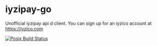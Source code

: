 # iyzipay-go
Unofficial iyzipay api d client. You can sign up for an iyzico account at https://iyzico.com

[![Posix Build Status](https://travis-ci.org/zafer06/iyzipay-go.svg?branch=master)](https://travis-ci.org/zafer06/iyzipay-go)
